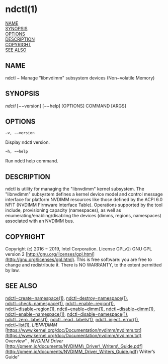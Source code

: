 # ndctl\(1\)

[NAME](untitled.md#name)  
[SYNOPSIS](untitled.md#synopsis)  
[OPTIONS](untitled.md#options)  
[DESCRIPTION](untitled.md#description)  
[COPYRIGHT](untitled.md#copyright)  
[SEE ALSO](untitled.md#see-also)

## NAME

ndctl − Manage "libnvdimm" subsystem devices \(Non−volatile Memory\)

## SYNOPSIS

_ndctl_ \[−−version\] \[−−help\] \[OPTIONS\] COMMAND \[ARGS\]

## OPTIONS

`−v, −−version`

Display ndctl version.

`−h, −−help`

Run ndctl help command.

## DESCRIPTION

ndctl is utility for managing the "libnvdimm" kernel subsystem. The "libnvdimm" subsystem defines a kernel device model and control message interface for platform NVDIMM resources like those defined by the ACPI 6.0 NFIT \(NVDIMM Firmware Interface Table\). Operations supported by the tool include, provisioning capacity \(namespaces\), as well as enumerating/enabling/disabling the devices \(dimms, regions, namespaces\) associated with an NVDIMM bus.

## COPYRIGHT

Copyright \(c\) 2016 − 2019, Intel Corporation. License GPLv2: GNU GPL version 2 [http://gnu.org/licenses/gpl.html](http://gnu.org/licenses/gpl.html). This is free software: you are free to change and redistribute it. There is NO WARRANTY, to the extent permitted by law.

## SEE ALSO

[ndctl−create−namespace\(1\)](ndctl-create-namespace.md), [ndctl−destroy−namespace\(1\)](ndctl-destroy-namespace.md), [ndctl−check−namespace\(1\)](ndctl-check-namespace.md), [ndctl−enable−region\(1\)](ndctl-enable-region.md), [ndctl−disable−region\(1\)](ndctl-disable-region.md), [ndctl−enable−dimm\(1\)](ndctl-enable-dimm.md), [ndctl−disable−dimm\(1\)](ndctl-disable-dimm.md), [ndctl−enable−namespace\(1\)](ndctl-enable-namespace.md), [ndctl−disable−namespace\(1\)](ndctl-disable-namespace.md), [ndctl−zero−labels\(1\)](ndctl-zero-labels.md), [ndctl−read−labels\(1\)](ndctl-read-labels.md), [ndctl−inject−error\(1\)](ndctl-inject-error.md), [ndctl−list\(1\)](ndctl-list.md), _LIBNVDIMM_ [https://www.kernel.org/doc/Documentation/nvdimm/nvdimm.txt](https://www.kernel.org/doc/Documentation/nvdimm/nvdimm.txt) Overview" , _NVDIMM Driver_ [http://pmem.io/documents/NVDIMM\_Driver\_Writers\_Guide.pdf](http://pmem.io/documents/NVDIMM_Driver_Writers_Guide.pdf) Writer’s Guide"

